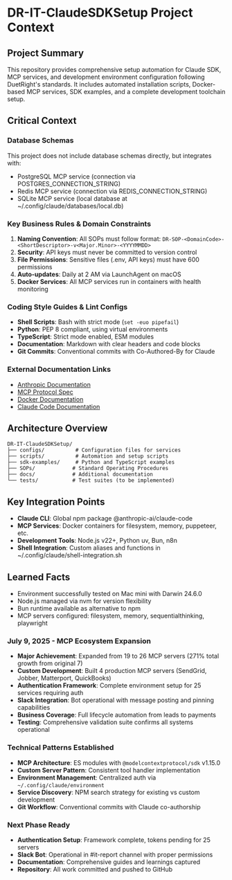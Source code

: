 # DR-IT-ClaudeSDKSetup Project Context

## Project Summary
This repository provides comprehensive setup automation for Claude SDK, MCP services, and development environment configuration following DuetRight's standards. It includes automated installation scripts, Docker-based MCP services, SDK examples, and a complete development toolchain setup.

## Critical Context

### Database Schemas
This project does not include database schemas directly, but integrates with:
- PostgreSQL MCP service (connection via POSTGRES_CONNECTION_STRING)
- Redis MCP service (connection via REDIS_CONNECTION_STRING)
- SQLite MCP service (local database at ~/.config/claude/databases/local.db)

### Key Business Rules & Domain Constraints
1. **Naming Convention**: All SOPs must follow format: `DR-SOP-<DomainCode>-<ShortDescriptor>-v<Major.Minor>-<YYYYMMDD>`
2. **Security**: API keys must never be committed to version control
3. **File Permissions**: Sensitive files (.env, API keys) must have 600 permissions
4. **Auto-updates**: Daily at 2 AM via LaunchAgent on macOS
5. **Docker Services**: All MCP services run in containers with health monitoring

### Coding Style Guides & Lint Configs
- **Shell Scripts**: Bash with strict mode (`set -euo pipefail`)
- **Python**: PEP 8 compliant, using virtual environments
- **TypeScript**: Strict mode enabled, ESM modules
- **Documentation**: Markdown with clear headers and code blocks
- **Git Commits**: Conventional commits with Co-Authored-By for Claude

### External Documentation Links
- [Anthropic Documentation](https://docs.anthropic.com)
- [MCP Protocol Spec](https://modelcontextprotocol.io)
- [Docker Documentation](https://docs.docker.com)
- [Claude Code Documentation](https://docs.anthropic.com/en/docs/claude-code)

## Architecture Overview
```
DR-IT-ClaudeSDKSetup/
├── configs/          # Configuration files for services
├── scripts/          # Automation and setup scripts
├── sdk-examples/     # Python and TypeScript examples
├── SOPs/            # Standard Operating Procedures
├── docs/            # Additional documentation
└── tests/           # Test suites (to be implemented)
```

## Key Integration Points
- **Claude CLI**: Global npm package @anthropic-ai/claude-code
- **MCP Services**: Docker containers for filesystem, memory, puppeteer, etc.
- **Development Tools**: Node.js v22+, Python uv, Bun, n8n
- **Shell Integration**: Custom aliases and functions in ~/.config/claude/shell-integration.sh

## Learned Facts
- Environment successfully tested on Mac mini with Darwin 24.6.0
- Node.js managed via nvm for version flexibility
- Bun runtime available as alternative to npm
- MCP servers configured: filesystem, memory, sequentialthinking, playwright

### July 9, 2025 - MCP Ecosystem Expansion
- **Major Achievement**: Expanded from 19 to 26 MCP servers (271% total growth from original 7)
- **Custom Development**: Built 4 production MCP servers (SendGrid, Jobber, Matterport, QuickBooks)
- **Authentication Framework**: Complete environment setup for 25 services requiring auth
- **Slack Integration**: Bot operational with message posting and pinning capabilities
- **Business Coverage**: Full lifecycle automation from leads to payments
- **Testing**: Comprehensive validation suite confirms all systems operational

### Technical Patterns Established
- **MCP Architecture**: ES modules with `@modelcontextprotocol/sdk` v1.15.0
- **Custom Server Pattern**: Consistent tool handler implementation
- **Environment Management**: Centralized auth via `~/.config/claude/environment`
- **Service Discovery**: NPM search strategy for existing vs custom development
- **Git Workflow**: Conventional commits with Claude co-authorship

### Next Phase Ready
- **Authentication Setup**: Framework complete, tokens pending for 25 servers
- **Slack Bot**: Operational in #it-report channel with proper permissions
- **Documentation**: Comprehensive guides and learnings captured
- **Repository**: All work committed and pushed to GitHub

<!-- This section will be automatically updated by the memory watch task -->
